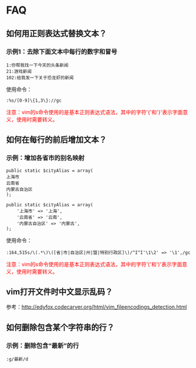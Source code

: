 # FAQ

## 如何用正则表达式替换文本？

### 示例1：去除下面文本中每行的数字和冒号

```
1:你帮我找一下今天的头条新闻
21:游戏新闻
102:给我发一下关于恐龙虾的新闻
```

使用命令：

```
:%s/[0-9]\{1,3\}://gc
```

<font color="red">注意：vim的s命令使用的是基本正则表达式语法，其中的字符'{'和'}'表示字面意义，使用时需要转义。</font>


## 如何在每行的前后增加文本？

### 示例：增加各省市的别名映射

```
public static $cityAlias = array(
上海市
云南省
内蒙古自治区
);
```
```
public static $cityAlias = array(
    '上海市' => '上海',
    '云南省' => '云南',
    '内蒙古自治区' => '内蒙古',
);
```

使用命令：

```
:164,515s/\(.*\)\([省|市|自治区|州|盟|特别行政区]\)/^I^I'\1\2' => '\1',/gc
```

<font color="red">注意：vim的s命令使用的是基本正则表达式语法，其中的字符'('和')'表示字面意义，使用时需要转义。</font>


## vim打开文件时中文显示乱码？

参考：http://edyfox.codecarver.org/html/vim_fileencodings_detection.html


## 如何删除包含某个字符串的行？

### 示例：删除包含“最新”的行

```
:g/最新/d
```

